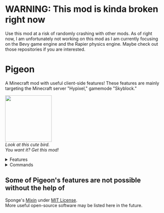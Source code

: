 # WARNING: This mod is kinda broken right now
Use this mod at a risk of randomly crashing with other mods. 
As of right now, I am unfortunately not working on this mod as I am currently focusing on the Bevy game engine and the Rapier physics engine.
Maybe check out those repositories if you are interested.

# Pigeon
A Minecraft mod with useful client-side features!
These features are mainly targeting the Minecraft server "Hypixel," gamemode "Skyblock."

<img src="images/pigeon.png" height=150> <br />
*Look at this cute bird.* <br />
*You want it? Get this mod!* <br />

<details>
<summary>Features</summary>

## Features
- Chat bubbles in Hypixel only
- Type text emoticons in chat
- Rename your pet in Hypixel Skyblock (a little glitchy)
- A GUI of items' abilities.
  - Recommended to use a Hypixel Skyblock texture pack for this feature.
- A latency counter that shows your ping.
  - Works on Hypixel gamemodes! (Might be slightly inaccurate).
### Experimental features
- Dungeon animations
  - Only Healer's Wish ability is available right now.
- A notifier of when to use the Fire freeze staff on The Professor.
- Ferocity animations.
- Animation that makes Voidgloom Seraph hold a shield in hits phase.
- Health bars  
  - There is a known rendering bug that makes the health bars appear "translucent"
  - THIS ONLY WORKS IN SKYBLOCK! Don't worry about unfair advantages in PVP gamemodes.
</details>

<details>
<summary>Commands</summary>

## Commands
- /pigeonconfig for the config GUI.
- /killallmoddedentities to destroy fake entities entities nearby.
  - Mainly used if there is a problem with too many entities.
</details>


## Some of Pigeon's features are not possible without the help of 
Sponge's [Mixin](https://github.com/SpongePowered/Mixin) under [MIT License](https://github.com/SpongePowered/Mixin/blob/master/LICENSE.txt). <br />
More useful open-source software may be listed here in the future.
